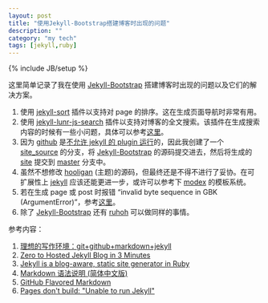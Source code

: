 ```yaml
---
layout: post
title: "使用Jekyll-Bootstrap搭建博客时出现的问题"
description: ""
category: "my tech" 
tags: [jekyll,ruby]
---
```

{% include JB/setup %}

这里简单记录了我在使用 [Jekyll-Bootstrap](http://jekyllbootstrap.com/) 搭建博客时出现的问题以及它们的解决方案。

1. 使用 [jekyll-sort](https://github.com/krazykylep/Jekyll-Sort) 插件以支持对 page 的排序。这在生成页面导航时非常有用。  
2. 使用 [jekyll-lunr-js-search](https://github.com/slashdotdash/jekyll-lunr-js-search) 插件以支持对博客的全文搜索。该插件在生成搜索内容的时候有一些小问题，具体可以参考[这里](https://github.com/hydra1983/jekyll-lunr-js-search/commit/73382ad29838c514ac80c121ee10f5f948191c39)。  
3. 因为 [github](https://github.com) 是[不允许 jekyll 的 plugin 运行](https://help.github.com/articles/pages-don-t-build-unable-to-run-jekyll)的，因此我创建了一个 [site_source](https://github.com/hydra1983/hydra1983.github.io/tree/site_source) 的分支，将 [Jekyll-Bootstrap](http://jekyllbootstrap.com/) 的源码提交进去，然后将生成的 [site](https://github.com/mojombo/jekyll/wiki/usage#_site) 提交到 [master](https://github.com/hydra1983/hydra1983.github.io) 分支中。  
4. 虽然不想修改 [hooligan](http://themes.jekyllbootstrap.com/preview/hooligan/) (主题)的源码，但最终还是不得不进行了妥协。在可扩展性上 [jekyll](https://github.com/mojombo/jekyll) 应该还能更进一步，或许可以参考下 [modex](http://modx.com/) 的模板系统。  
5. 若在生成 page 或 post 时报错 “invalid byte sequence in GBK (ArgumentError)”，参考[这里](http://www.ijser.cn/article/2013/04/10/note-about-jekyll/)。
6. 除了 [Jekyll-Bootstrap](http://jekyllbootstrap.com/) 还有 [ruhoh](http://ruhoh.com/) 可以做同样的事情。

参考内容：  
1. [理想的写作环境：git+github+markdown+jekyll](http://www.yangzhiping.com/tech/writing-space.html)    
2. [Zero to Hosted Jekyll Blog in 3 Minutes](http://jekyllbootstrap.com/)  
3. [Jekyll is a blog-aware, static site generator in Ruby](https://github.com/mojombo/jekyll)  
4. [Markdown 语法说明 (简体中文版)](http://wowubuntu.com/markdown/)  
5. [GitHub Flavored Markdown](https://help.github.com/articles/github-flavored-markdown)  
6. [Pages don't build: "Unable to run Jekyll"](https://help.github.com/articles/pages-don-t-build-unable-to-run-jekyll)